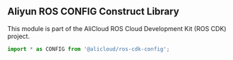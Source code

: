 ## Aliyun ROS CONFIG Construct Library

This module is part of the AliCloud ROS Cloud Development Kit (ROS CDK) project.

```ts
import * as CONFIG from '@alicloud/ros-cdk-config';
```